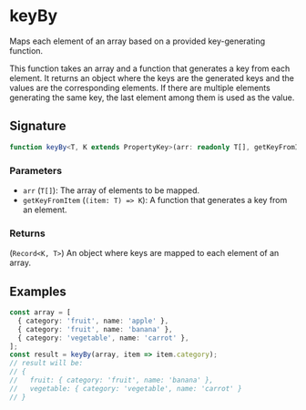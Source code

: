 # keyBy

Maps each element of an array based on a provided key-generating function.

This function takes an array and a function that generates a key from each element. It returns
an object where the keys are the generated keys and the values are the corresponding elements.
If there are multiple elements generating the same key, the last element among them is used as the value.

## Signature

```typescript
function keyBy<T, K extends PropertyKey>(arr: readonly T[], getKeyFromItem: (item: T) => K): Record<K, T>;
```

### Parameters

- `arr` (`T[]`): The array of elements to be mapped.
- `getKeyFromItem` (`(item: T) => K`): A function that generates a key from an element.

### Returns

(`Record<K, T>`) An object where keys are mapped to each element of an array.

## Examples

```typescript
const array = [
  { category: 'fruit', name: 'apple' },
  { category: 'fruit', name: 'banana' },
  { category: 'vegetable', name: 'carrot' },
];
const result = keyBy(array, item => item.category);
// result will be:
// {
//   fruit: { category: 'fruit', name: 'banana' },
//   vegetable: { category: 'vegetable', name: 'carrot' }
// }
```
